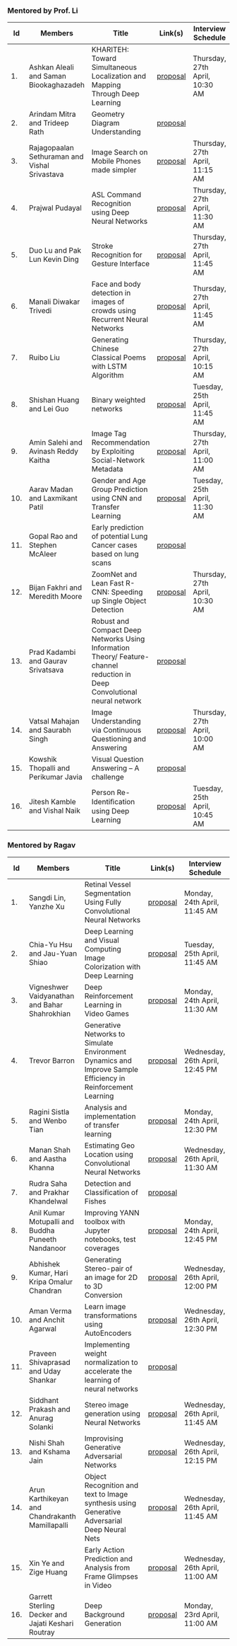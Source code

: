 ### Mentored by Prof. Li

| Id | Members | Title | Link(s) | Interview Schedule| 
|----|---------|-------|---------|-------------------|
| 1. | Ashkan Aleali and Saman Biookaghazadeh | KHARITEH: Toward Simultaneous Localization and Mapping Through Deep Learning | [proposal](b1-proposal.pdf) |  Thursday, 27th April, 10:30 AM |
| 2. | Arindam Mitra and Trideep Rath | Geometry Diagram Understanding | [proposal](b2-proposal.pdf) |
| 3. | Rajagopaalan Sethuraman and Vishal Srivastava | Image Search on Mobile Phones made simpler |  [proposal](b3-proposal.pdf) |  Thursday, 27th April, 11:15 AM |
| 4. | Prajwal Pudayal | ASL Command Recognition using Deep Neural Networks | [proposal](b4-proposal.pdf) | Thursday, 27th April, 11:30 AM |
| 5. | Duo Lu and Pak Lun Kevin Ding | Stroke Recognition for Gesture Interface | [proposal](b5-proposal.pd) |  Thursday, 27th April, 11:45 AM |
| 6. | Manali Diwakar Trivedi | Face and body detection in images of crowds using Recurrent Neural Networks | [proposal](b6-proposal.pdf) | Thursday, 27th April, 11:45 AM |
| 7. | Ruibo Liu | Generating Chinese Classical Poems with LSTM Algorithm | [proposal](b7-proposal.pdf) | Thursday, 27th April, 10:15 AM |
| 8. | Shishan Huang and Lei Guo | Binary weighted networks | [proposal](b8-proposal.pdf) | Tuesday, 25th April, 11:45 AM |
| 9. | Amin Salehi and Avinash Reddy Kaitha | Image Tag Recommendation by Exploiting Social-Network Metadata | [proposal](b9-proposal.pdf) |  Thursday, 27th April, 11:00 AM |
| 10. | Aarav Madan and Laxmikant Patil | Gender and Age Group Prediction using CNN and Transfer Learning | [proposal](b10-proposal.pdf) | Tuesday, 25th April, 11:30 AM |
| 11. | Gopal Rao and Stephen McAleer | Early prediction of potential Lung Cancer cases based on lung scans | [proposal](b11-proposal.pdf) |
| 12. | Bijan Fakhri and Meredith Moore | ZoomNet and Lean Fast R-CNN: Speeding up Single Object Detection | [proposal](b12-proposal.pdf) |  Thursday, 27th April, 10:30 AM |
| 13. | Prad Kadambi and Gaurav Srivatsava | Robust and Compact Deep Networks Using Information Theory/ Feature-channel reduction in Deep Convolutional neural network | [proposal](b13-proposal.pdf) |
| 14. | Vatsal Mahajan and Saurabh Singh | Image Understanding via Continuous Questioning and Answering | [proposal](b14-proposal.pdf) | Thursday, 27th April, 10:00 AM |
| 15. | Kowshik Thopalli and Perikumar Javia | Visual Question Answering – A challenge | [proposal](b15-proposal.pdf) |
| 16. | Jitesh Kamble and Vishal Naik | Person Re-Identiﬁcation using Deep Learning | [proposal](r15-proposal.pdf) | Tuesday, 25th April, 10:45 AM |


### Mentored by Ragav

| Id | Members | Title | Link(s) | Interview Schedule| 
|----|---------|-------|---------|-------------------|
| 1. | Sangdi Lin, Yanzhe Xu |  Retinal Vessel Segmentation Using Fully Convolutional Neural Networks  | [proposal](r1-proposal.pdf) | Monday, 24th April, 11:45 AM |
| 2. | Chia-Yu Hsu and Jau-Yuan Shiao | Deep Learning and Visual Computing Image Colorization with Deep Learning | [proposal](r2-proposal.pdf) | Tuesday, 25th April, 11:45 AM |
| 3. | Vigneshwer Vaidyanathan and Bahar Shahrokhian | Deep Reinforcement Learning in Video Games | [proposal](r3-proposal.pdf) | Monday, 24th April, 11:30 AM |
| 4. | Trevor Barron | Generative Networks to Simulate Environment Dynamics and Improve Sample Efficiency in Reinforcement Learning | [proposal](r4-proposal.pdf) | Wednesday, 26th April, 12:45 PM |
| 5. | Ragini Sistla and Wenbo Tian | Analysis and implementation of transfer learning | [proposal](r5-proposal.pdf) | Monday, 24th April, 12:30 PM |
| 6. | Manan Shah and Aastha Khanna | Estimating Geo Location using Convolutional Neural Networks | [proposal](r6-proposal.pdf) | Wednesday, 26th April, 11:30 AM |
| 7. | Rudra Saha and Prakhar Khandelwal | Detection and Classification of Fishes | [proposal](r7-proposal.pdf) |
| 8. | Anil Kumar Motupalli and Buddha Puneeth Nandanoor | Improving YANN toolbox with Jupyter notebooks, test coverages | [proposal](r8-proposal.pdf) | Monday, 24th April, 12:45 PM |
| 9. | Abhishek Kumar, Hari Kripa Omalur Chandran | Generating Stereo-pair of an image for 2D to 3D Conversion | [proposal](r9-proposal.pdf) | Wednesday, 26th April, 12:00 PM |
| 10. | Aman Verma and Anchit Agarwal | Learn image transformations using AutoEncoders | [proposal](r10-proposal.pdf) | Wednesday, 26th April, 12:30 PM |
| 11. | Praveen Shivaprasad and Uday Shankar | Implementing weight normalization to accelerate the learning of neural networks | [proposal](r11-proposal.pdf) |
| 12. | Siddhant Prakash and Anurag Solanki| Stereo image generation using Neural Networks | [proposal](r12-proposal.pdf) | Wednesday, 26th April, 11:45 AM |
| 13. | Nishi Shah and Kshama Jain | Improvising Generative Adversarial Networks | [proposal](r13-proposal.pdf) | Wednesday, 26th April, 12:15 PM |
| 14. | Arun Karthikeyan and Chandrakanth Mamillapalli | Object Recognition and text to Image synthesis using Generative Adversarial Deep Neural Nets | [proposal](r14-proposal.pdf) | Wednesday, 26th April, 11:45 AM |
| 15. | Xin Ye and Zige Huang | Early Action Prediction and Analysis from Frame Glimpses in Video | [proposal](r16-proposal.pdf) | Wednesday, 26th April, 11:00 AM |
| 16. | Garrett Sterling Decker and Jajati Keshari Routray | Deep Background Generation | [proposal](r17-proposal.pdf) |  Monday, 23rd April, 11:00 AM |




